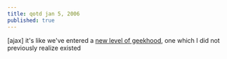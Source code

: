 ```yaml
---
title: qotd jan 5, 2006
published: true
---
```


[ajax] it's like we've entered a [new level of geekhood][], one which I
did not previously realize existed

  [new level of geekhood]: http://nerfhaven.com/mods/
